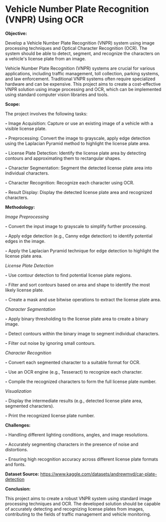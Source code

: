 # Vehicle Number Plate Recognition (VNPR) Using OCR

**Objective:**

Develop a Vehicle Number Plate Recognition (VNPR) system using image processing techniques and Optical Character Recognition (OCR). The system should be able to detect, segment, and recognize the characters on a vehicle's license plate from an image.

Vehicle Number Plate Recognition (VNPR) systems are crucial for various applications, including traffic management, toll collection, parking systems, and law enforcement. Traditional VNPR systems often require specialized hardware and can be expensive. This project aims to create a cost-effective VNPR solution using image processing and OCR, which can be implemented using standard computer vision libraries and tools.

**Scope:**

The project involves the following tasks:

**-** Image Acquisition: Capture or use an existing image of a vehicle with a visible license plate.

**-** Preprocessing: Convert the image to grayscale, apply edge detection using the Laplacian Pyramid method to highlight the license plate area.

**-** License Plate Detection: Identify the license plate area by detecting contours and approximating them to rectangular shapes.

**-** Character Segmentation: Segment the detected license plate area into individual characters.

**-** Character Recognition: Recognize each character using OCR.

**-** Result Display: Display the detected license plate area and recognized characters.

**Methodology:**

*Image Preprocessing*

**-** Convert the input image to grayscale to simplify further processing.

**-** Apply edge detection (e.g., Canny edge detection) to identify potential edges in the image.

**-** Apply the Laplacian Pyramid technique for edge detection to highlight the license plate area.

*License Plate Detection*

**-** Use contour detection to find potential license plate regions.

**-** Filter and sort contours based on area and shape to identify the most likely license plate.

**-** Create a mask and use bitwise operations to extract the license plate area.

*Character Segmentation*

**-** Apply binary thresholding to the license plate area to create a binary image.

**-** Detect contours within the binary image to segment individual characters.

**-** Filter out noise by ignoring small contours.

*Character Recognition*

**-** Convert each segmented character to a suitable format for OCR.

**-** Use an OCR engine (e.g., Tesseract) to recognize each character.

**-** Compile the recognized characters to form the full license plate number.

*Visualization*

**-** Display the intermediate results (e.g., detected license plate area, segmented characters).

**-** Print the recognized license plate number.

**Challenges:**

**-** Handling different lighting conditions, angles, and image resolutions.

**-** Accurately segmenting characters in the presence of noise and distortions.

**-** Ensuring high recognition accuracy across different license plate formats and fonts.

**Dataset Source:** https://www.kaggle.com/datasets/andrewmvd/car-plate-detection

**Conclusion:**

This project aims to create a robust VNPR system using standard image processing techniques and OCR. The developed solution should be capable of accurately detecting and recognizing license plates from images, contributing to the fields of traffic management and vehicle monitoring.
